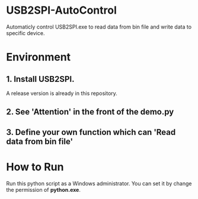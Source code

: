 # USB2SPI-AutoControl
Automaticly control USB2SPI.exe to read data from bin file and write data to specific device.

# Environment

## 1. Install USB2SPI.

A release version is already in this repository.

## 2. See 'Attention' in the front of the demo.py

## 3. Define your own function which can 'Read data from bin file'

# How to Run

Run this python script as a Windows administrator. You can set it by change the permission of **python.exe**.
